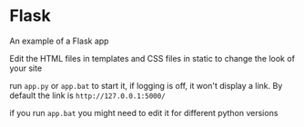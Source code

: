 # Flask
An example of a Flask app

Edit the HTML files in templates and CSS files in static to change the look of your site

run `app.py` or `app.bat` to start it, if logging is off, it won't display a link. By default the link is `http://127.0.0.1:5000/`

if you run `app.bat` you might need to edit it for different python versions
